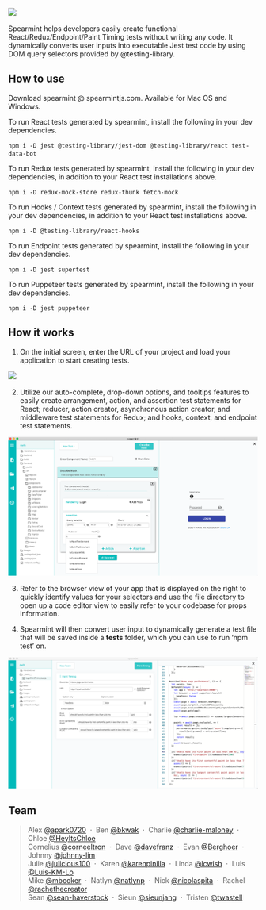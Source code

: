 ![](https://lh5.googleusercontent.com/5Gr2dZXHJdmIiASsPw9put-6mR20e4g1gOk-af4krREaJ7NqkZnqXLD5QgiotfNHYhGRh387HSqdhjRwxdwOvQzg9ChhfIrZz0FdxVu6gktBtG-sy1MX6Xq36Gmrzu_6G_K7LDQZ)

Spearmint helps developers easily create functional React/Redux/Endpoint/Paint Timing tests without writing any code. It dynamically converts user inputs into executable Jest test code by using DOM query selectors provided by @testing-library.

## How to use

Download spearmint @ spearmintjs.com. Available for Mac OS and Windows.

To run React tests generated by spearmint, install the following in your dev dependencies.

    npm i -D jest @testing-library/jest-dom @testing-library/react test-data-bot

To run Redux tests generated by spearmint, install the following in your dev dependencies, in addition to your React test installations above.

    npm i -D redux-mock-store redux-thunk fetch-mock

To run Hooks / Context tests generated by spearmint, install the following in your dev dependencies, in addition to your React test installations above.

    npm i -D @testing-library/react-hooks

To run Endpoint tests generated by spearmint, install the following in your dev dependencies.

    npm i -D jest supertest

To run Puppeteer tests generated by spearmint, install the following in your dev dependencies.

    npm i -D jest puppeteer

## How it works

1.  On the initial screen, enter the URL of your project and load your application to start creating tests.

![](https://lh4.googleusercontent.com/CAFpoefRUUxgNosudQuc7gabSReFiI_puZ_WTjrzUSzB6pgOUdQ1babF2mxJql2lC8TQ-jjVLOgG5Qka8SUfF2fi-u2H9xSP7rZ_0Udpj-ISFPAY028UYKIUZcgOApnipVZwE7xh)

2.  Utilize our auto-complete, drop-down options, and tooltips features to easily create arrangement, action, and assertion test statements for React; reducer, action creator, asynchronous action creator, and middleware test statements for Redux; and hooks, context, and endpoint test statements.

![](/public/newReact.png?raw=true)

3.  Refer to the browser view of your app that is displayed on the right to quickly identify values for your selectors and use the file directory to open up a code editor view to easily refer to your codebase for props information.

4.  Spearmint will then convert user input to dynamically generate a test file that will be saved inside a **tests** folder, which you can use to run ‘npm test’ on.

![](/public/testfile.png?raw=true)

## Team

> Alex [@apark0720](https://github.com/apark0720) &nbsp;&middot;&nbsp;
> Ben [@bkwak](https://github.com/bkwak) &nbsp;&middot;&nbsp;
> Charlie [@charlie-maloney](https://github.com/charlie-maloney) &nbsp;&middot;&nbsp;
> Chloe [@HeyItsChloe](https://github.com/HeyItsChloe) <br />
> Cornelius [@corneeltron](https://github.com/corneeltron)  &nbsp;&middot;&nbsp;
> Dave [@davefranz](https://github.com/davefranz) &nbsp;&middot;&nbsp;
> Evan [@Berghoer](https://github.com/Berghoer) &nbsp;&middot;&nbsp;
> Johnny [@johnny-lim](https://github.com/johnny-lim) <br />
> Julie [@julicious100](https://github.com/julicious100) &nbsp;&middot;&nbsp;
> Karen [@karenpinilla](https://github.com/karenpinilla) &nbsp;&middot;&nbsp;
> Linda [@lcwish](https://github.com/lcwish) &nbsp;&middot;&nbsp;
> Luis [@Luis-KM-Lo](https://github.com/Luis-KM-Lo) <br />
> Mike [@mbcoker](https://github.com/mbcoker) &nbsp;&middot;&nbsp;
> Natlyn [@natlynp](https://github.com/natlynp) &nbsp;&middot;&nbsp;
> Nick [@nicolaspita](https://github.com/nicolaspita) &nbsp;&middot;&nbsp;
> Rachel [@rachethecreator](https://github.com/rachethecreator) <br />
> Sean [@sean-haverstock](https://github.com/Sean-Haverstock) &nbsp;&middot;&nbsp;
> Sieun [@sieunjang](https://github.com/sieunjang) &nbsp;&middot;&nbsp;
> Tristen [@twastell](https://github.com/twastell) 
